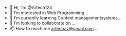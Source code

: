 - 👋 Hi, I’m @Artech123
- 👀 I’m interested in Web Programming...
- 🌱 I’m currently learning Content managementsystems...
- 💞️ I’m looking to collaborate on ...
- 📫 How to reach me artednaz@gmail.com...

<!---
Artech123/Artech123 is a ✨ special ✨ repository because its `README.md` (this file) appears on your GitHub profile.
You can click the Preview link to take a look at your changes.
--->
